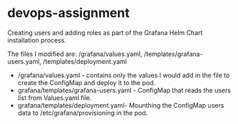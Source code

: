 # devops-assignment
Creating users and adding roles as part of the Grafana Helm Chart installation process. 

The files I modified are: /grafana/values.yaml, /templates/grafana-users.yaml, /templates/deployment.yaml

* /grafana/values.yaml - contains only the values I would add in the file to create the ConfigMap and deploy it to the pod. 
* grafana/templates/grafana-users.yaml - ConfigMap that reads the users list from Values.yaml file. 
* grafana/templates/deployment.yaml- Mounthing the ConfigMap users data to /etc/grafana/provisioning in the pod. 
